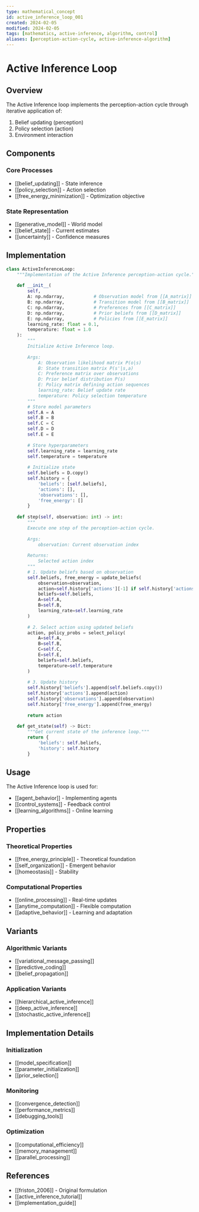 ```yaml
---
type: mathematical_concept
id: active_inference_loop_001
created: 2024-02-05
modified: 2024-02-05
tags: [mathematics, active-inference, algorithm, control]
aliases: [perception-action-cycle, active-inference-algorithm]
---
```


# Active Inference Loop

## Overview

The Active Inference loop implements the perception-action cycle through iterative application of:
1. Belief updating (perception)
2. Policy selection (action)
3. Environment interaction

## Components

### Core Processes
- [[belief_updating]] - State inference
- [[policy_selection]] - Action selection
- [[free_energy_minimization]] - Optimization objective

### State Representation
- [[generative_model]] - World model
- [[belief_state]] - Current estimates
- [[uncertainty]] - Confidence measures

## Implementation

```python
class ActiveInferenceLoop:
    """Implementation of the Active Inference perception-action cycle."""
    
    def __init__(
        self,
        A: np.ndarray,           # Observation model from [[A_matrix]]
        B: np.ndarray,           # Transition model from [[B_matrix]]
        C: np.ndarray,           # Preferences from [[C_matrix]]
        D: np.ndarray,           # Prior beliefs from [[D_matrix]]
        E: np.ndarray,           # Policies from [[E_matrix]]
        learning_rate: float = 0.1,
        temperature: float = 1.0
    ):
        """
        Initialize Active Inference loop.
        
        Args:
            A: Observation likelihood matrix P(o|s)
            B: State transition matrix P(s'|s,a)
            C: Preference matrix over observations
            D: Prior belief distribution P(s)
            E: Policy matrix defining action sequences
            learning_rate: Belief update rate
            temperature: Policy selection temperature
        """
        # Store model parameters
        self.A = A
        self.B = B
        self.C = C
        self.D = D
        self.E = E
        
        # Store hyperparameters
        self.learning_rate = learning_rate
        self.temperature = temperature
        
        # Initialize state
        self.beliefs = D.copy()
        self.history = {
            'beliefs': [self.beliefs],
            'actions': [],
            'observations': [],
            'free_energy': []
        }
    
    def step(self, observation: int) -> int:
        """
        Execute one step of the perception-action cycle.
        
        Args:
            observation: Current observation index
            
        Returns:
            Selected action index
        """
        # 1. Update beliefs based on observation
        self.beliefs, free_energy = update_beliefs(
            observation=observation,
            action=self.history['actions'][-1] if self.history['actions'] else 0,
            beliefs=self.beliefs,
            A=self.A,
            B=self.B,
            learning_rate=self.learning_rate
        )
        
        # 2. Select action using updated beliefs
        action, policy_probs = select_policy(
            A=self.A,
            B=self.B,
            C=self.C,
            E=self.E,
            beliefs=self.beliefs,
            temperature=self.temperature
        )
        
        # 3. Update history
        self.history['beliefs'].append(self.beliefs.copy())
        self.history['actions'].append(action)
        self.history['observations'].append(observation)
        self.history['free_energy'].append(free_energy)
        
        return action
    
    def get_state(self) -> Dict:
        """Get current state of the inference loop."""
        return {
            'beliefs': self.beliefs,
            'history': self.history
        }
```

## Usage

The Active Inference loop is used for:
- [[agent_behavior]] - Implementing agents
- [[control_systems]] - Feedback control
- [[learning_algorithms]] - Online learning

## Properties

### Theoretical Properties
- [[free_energy_principle]] - Theoretical foundation
- [[self_organization]] - Emergent behavior
- [[homeostasis]] - Stability

### Computational Properties
- [[online_processing]] - Real-time updates
- [[anytime_computation]] - Flexible computation
- [[adaptive_behavior]] - Learning and adaptation

## Variants

### Algorithmic Variants
- [[variational_message_passing]]
- [[predictive_coding]]
- [[belief_propagation]]

### Application Variants
- [[hierarchical_active_inference]]
- [[deep_active_inference]]
- [[stochastic_active_inference]]

## Implementation Details

### Initialization
- [[model_specification]]
- [[parameter_initialization]]
- [[prior_selection]]

### Monitoring
- [[convergence_detection]]
- [[performance_metrics]]
- [[debugging_tools]]

### Optimization
- [[computational_efficiency]]
- [[memory_management]]
- [[parallel_processing]]

## References
- [[friston_2006]] - Original formulation
- [[active_inference_tutorial]]
- [[implementation_guide]] 